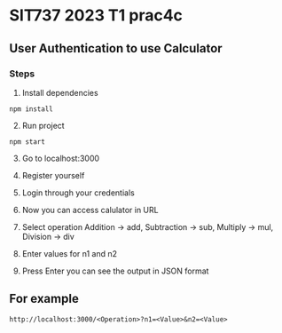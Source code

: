 # SIT737 2023 T1 prac4c

## User Authentication to use Calculator

### Steps
1. Install dependencies
```
npm install
```

2. Run project
```
npm start
```
3. Go to localhost:3000

4. Register yourself

5. Login through your credentials

6. Now you can access calulator in URL

7. Select operation Addition -> add, Subtraction -> sub, Multiply -> mul, Division -> div

8. Enter values for n1 and n2

9. Press Enter you can see the output in JSON format

## For example
```
http://localhost:3000/<Operation>?n1=<Value>&n2=<Value>
```
